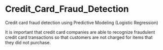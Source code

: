 # Credit_Card_Fraud_Detection
Credit card fraud detection using Predictive Modeling (Logistic Regression)

It is important that credit card companies are able to recognize fraudulent credit card transactions so that customers are not charged for items that they did not purchase.

